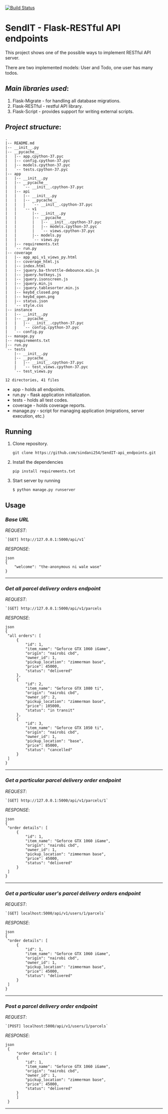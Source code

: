 [![Build Status](https://travis-ci.org/sindani254/SendIT-endpoints.svg?branch=master)](https://travis-ci.org/sindani254/SendIT-endpoints)
# SendIT - Flask-RESTful API endpoints
This project shows one of the possible ways to implement RESTful API server.

There are two implemented models: User and Todo, one user has many todos.

## _Main libraries used_:
1. Flask-Migrate - for handling all database migrations.
2. Flask-RESTful - restful API library.
3. Flask-Script - provides support for writing external scripts.

## _Project structure_:
```
.
|-- README.md
|-- __init__.py
|-- __pycache__
|   |-- app.cpython-37.pyc
|   |-- config.cpython-37.pyc
|   |-- models.cpython-37.pyc
|   `-- tests.cpython-37.pyc
|-- app
|   |-- __init__.py
|   |-- __pycache__
|   |   `-- __init__.cpython-37.pyc
|   |-- api
|   |   |-- __init__.py
|   |   |-- __pycache__
|   |   |   `-- __init__.cpython-37.pyc
|   |   `-- v1
|   |       |-- __init__.py
|   |       |-- __pycache__
|   |       |   |-- __init__.cpython-37.pyc
|   |       |   |-- models.cpython-37.pyc
|   |       |   `-- views.cpython-37.pyc
|   |       |-- models.py
|   |       `-- views.py
|   |-- requirements.txt
|   `-- run.py
|-- coverage
|   |-- app_api_v1_views_py.html
|   |-- coverage_html.js
|   |-- index.html
|   |-- jquery.ba-throttle-debounce.min.js
|   |-- jquery.hotkeys.js
|   |-- jquery.isonscreen.js
|   |-- jquery.min.js
|   |-- jquery.tablesorter.min.js
|   |-- keybd_closed.png
|   |-- keybd_open.png
|   |-- status.json
|   `-- style.css
|-- instance
|   |-- __init__.py
|   |-- __pycache__
|   |   |-- __init__.cpython-37.pyc
|   |   `-- config.cpython-37.pyc
|   `-- config.py
|-- manage.py
|-- requirements.txt
|-- run.py
`-- tests
    |-- __init__.py
    |-- __pycache__
    |   |-- __init__.cpython-37.pyc
    |   `-- test_views.cpython-37.pyc
    `-- test_views.py

12 directories, 41 files
```

* app - holds all endpoints.
* run.py - flask application initialization.
* tests - holds all test codes.
* coverage - holds coverage reports.
* manage.py - script for managing application (migrations, server execution, etc.)

## Running 

1. Clone repository.

	`git clone https://github.com/sindani254/SendIT-api_endpoints.git`

2. Install the dependencies

	`pip install requirements.txt`
	
3. Start server by running

	`$ python manage.py runserver`

## Usage
   ### _Base URL_
    
   _REQUEST_:
   
 	`[GET] http://127.0.0.1:5000/api/v1`
   
   _RESPONSE_:
   ``` 
   json
   {
       "welcome": "the-anonymous ni wale wase"
   }
   ```
------------------------------------------------

  ### _Get all parcel delivery orders endpoint_
  
   _REQUEST_:
   
 	`[GET] http://127.0.0.1:5000/api/v1/parcels
   
   _RESPONSE_:
   ```
   json
   {
    "all orders": [
        {
            "id": 1,
            "item_name": "Geforce GTX 1060 iGame",
            "origin": "nairobi cbd",
            "owner_id": 1,
            "pickup_location": "zimmerman base",
            "price": 45000,
            "status": "delivered"
        },
        {
            "id": 2,
            "item_name": "Geforce GTX 1080 ti",
            "origin": "nairobi cbd",
            "owner_id": 2,
            "pickup_location": "zimmerman base",
            "price": 105000,
            "status": "in transit"
        },
        {
            "id": 3,
            "item_name": "Geforce GTX 1050 ti",
            "origin": "nairobi cbd",
            "owner_id": 1,
            "pickup_location": "base",
            "price": 85000,
            "status": "cancelled"
        }
    ]
}
   ```
------------------------------------------------

  ### _Get a particular parcel delivery order endpoint_
  
   _REQUEST_:
   
 	`[GET] http://127.0.0.1:5000/api/v1/parcels/1`
   
   _RESPONSE_:
   ```
   json
   {
    "order details": [
        {
            "id": 1,
            "item_name": "Geforce GTX 1060 iGame",
            "origin": "nairobi cbd",
            "owner_id": 1,
            "pickup_location": "zimmerman base",
            "price": 45000,
            "status": "delivered"
        }
    ]
}
   ```
------------------------------------------------

  ### _Get a particular user's parcel delivery orders endpoint_
  
   _REQUEST_:
   
 	`[GET] localhost:5000/api/v1/users/1/parcels`
   
   _RESPONSE_:
   ```
   json
   {
    "order details": [
        {
            "id": 1,
            "item_name": "Geforce GTX 1060 iGame",
            "origin": "nairobi cbd",
            "owner_id": 1,
            "pickup_location": "zimmerman base",
            "price": 45000,
            "status": "delivered"
        }
    ]
}
   ```
------------------------------------------------

  ### _Post a parcel delivery order endpoint_
  
   _REQUEST_:
   
 	`[POST] localhost:5000/api/v1/users/1/parcels`
   
   _RESPONSE_:
   ```
   json
	{
	    "order details": [
		{
		    "id": 1,
		    "item_name": "Geforce GTX 1060 iGame",
		    "origin": "nairobi cbd",
		    "owner_id": 1,
		    "pickup_location": "zimmerman base",
		    "price": 45000,
		    "status": "delivered"
		}
	    ]
	}
   ```
------------------------------------------------
